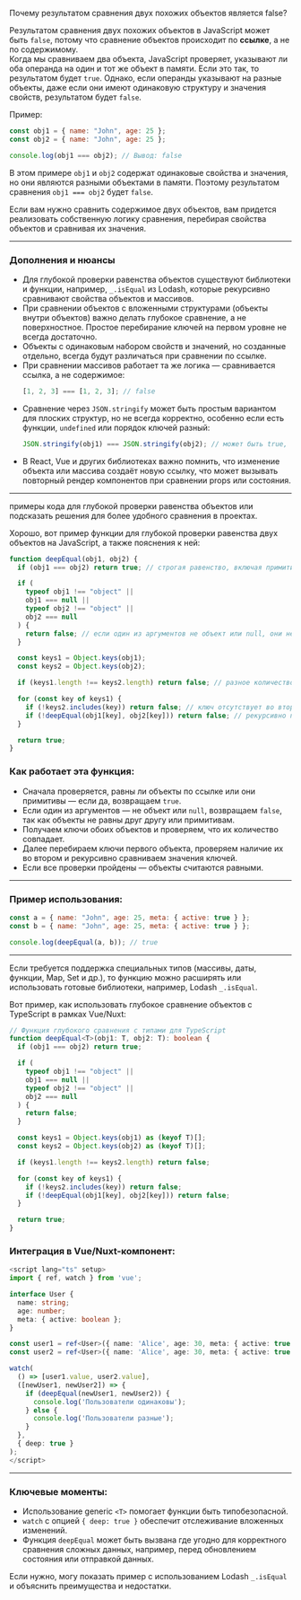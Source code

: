 
Почему результатом сравнения двух похожих объектов является false?

Результатом сравнения двух похожих объектов в JavaScript может быть `false`, потому что сравнение объектов происходит по **ссылке**, а не по содержимому.  
Когда мы сравниваем два объекта, JavaScript проверяет, указывают ли оба операнда на один и тот же объект в памяти. Если это так, то результатом будет `true`. Однако, если операнды указывают на разные объекты, даже если они имеют одинаковую структуру и значения свойств, результатом будет `false`.

Пример:

```js
const obj1 = { name: "John", age: 25 };
const obj2 = { name: "John", age: 25 };

console.log(obj1 === obj2); // Вывод: false
```

В этом примере `obj1` и `obj2` содержат одинаковые свойства и значения, но они являются разными объектами в памяти. Поэтому результатом сравнения `obj1 === obj2` будет `false`.

Если вам нужно сравнить содержимое двух объектов, вам придется реализовать собственную логику сравнения, перебирая свойства объектов и сравнивая их значения.

---

### Дополнения и нюансы

- Для глубокой проверки равенства объектов существуют библиотеки и функции, например, `_.isEqual` из Lodash, которые рекурсивно сравнивают свойства объектов и массивов.
- При сравнении объектов с вложенными структурами (объекты внутри объектов) важно делать глубокое сравнение, а не поверхностное. Простое перебирание ключей на первом уровне не всегда достаточно.
- Объекты с одинаковым набором свойств и значений, но созданные отдельно, всегда будут различаться при сравнении по ссылке.
- При сравнении массивов работает та же логика — сравнивается ссылка, а не содержимое:
  ```js
  [1, 2, 3] === [1, 2, 3]; // false
  ```
- Сравнение через `JSON.stringify` может быть простым вариантом для плоских структур, но не всегда корректно, особенно если есть функции, `undefined` или порядок ключей разный:
  ```js
  JSON.stringify(obj1) === JSON.stringify(obj2); // может быть true, но с ограничениями
  ```
- В React, Vue и других библиотеках важно помнить, что изменение объекта или массива создаёт новую ссылку, что может вызывать повторный рендер компонентов при сравнении props или состояния.

---

примеры кода для глубокой проверки равенства объектов или подсказать решения для более удобного сравнения в проектах.

Хорошо, вот пример функции для глубокой проверки равенства двух объектов на JavaScript, а также пояснения к ней:

```js
function deepEqual(obj1, obj2) {
  if (obj1 === obj2) return true; // строгая равенство, включая примитивы и одинаковые ссылки

  if (
    typeof obj1 !== "object" ||
    obj1 === null ||
    typeof obj2 !== "object" ||
    obj2 === null
  ) {
    return false; // если один из аргументов не объект или null, они не равны
  }

  const keys1 = Object.keys(obj1);
  const keys2 = Object.keys(obj2);

  if (keys1.length !== keys2.length) return false; // разное количество ключей

  for (const key of keys1) {
    if (!keys2.includes(key)) return false; // ключ отсутствует во втором объекте
    if (!deepEqual(obj1[key], obj2[key])) return false; // рекурсивно проверяем значения
  }

  return true;
}
```

### Как работает эта функция:

- Сначала проверяется, равны ли объекты по ссылке или они примитивы — если да, возвращаем `true`.
- Если один из аргументов — не объект или `null`, возвращаем `false`, так как объекты не равны друг другу или примитивам.
- Получаем ключи обоих объектов и проверяем, что их количество совпадает.
- Далее перебираем ключи первого объекта, проверяем наличие их во втором и рекурсивно сравниваем значения ключей.
- Если все проверки пройдены — объекты считаются равными.

---

### Пример использования:

```js
const a = { name: "John", age: 25, meta: { active: true } };
const b = { name: "John", age: 25, meta: { active: true } };

console.log(deepEqual(a, b)); // true
```

---

Если требуется поддержка специальных типов (массивы, даты, функции, Map, Set и др.), то функцию можно расширять или использовать готовые библиотеки, например, Lodash `_.isEqual`.

Вот пример, как использовать глубокое сравнение объектов с TypeScript в рамках Vue/Nuxt:

```ts
// Функция глубокого сравнения с типами для TypeScript
function deepEqual<T>(obj1: T, obj2: T): boolean {
  if (obj1 === obj2) return true;

  if (
    typeof obj1 !== "object" ||
    obj1 === null ||
    typeof obj2 !== "object" ||
    obj2 === null
  ) {
    return false;
  }

  const keys1 = Object.keys(obj1) as (keyof T)[];
  const keys2 = Object.keys(obj2) as (keyof T)[];

  if (keys1.length !== keys2.length) return false;

  for (const key of keys1) {
    if (!keys2.includes(key)) return false;
    if (!deepEqual(obj1[key], obj2[key])) return false;
  }

  return true;
}
```

### Интеграция в Vue/Nuxt-компонент:

```ts
<script lang="ts" setup>
import { ref, watch } from 'vue';

interface User {
  name: string;
  age: number;
  meta: { active: boolean };
}

const user1 = ref<User>({ name: 'Alice', age: 30, meta: { active: true } });
const user2 = ref<User>({ name: 'Alice', age: 30, meta: { active: true } });

watch(
  () => [user1.value, user2.value],
  ([newUser1, newUser2]) => {
    if (deepEqual(newUser1, newUser2)) {
      console.log('Пользователи одинаковы');
    } else {
      console.log('Пользователи разные');
    }
  },
  { deep: true }
);
</script>
```

---

### Ключевые моменты:

- Использование generic `<T>` помогает функции быть типобезопасной.
- `watch` с опцией `{ deep: true }` обеспечит отслеживание вложенных изменений.
- Функция `deepEqual` может быть вызвана где угодно для корректного сравнения сложных данных, например, перед обновлением состояния или отправкой данных.

Если нужно, могу показать пример с использованием Lodash `_.isEqual` и объяснить преимущества и недостатки.
